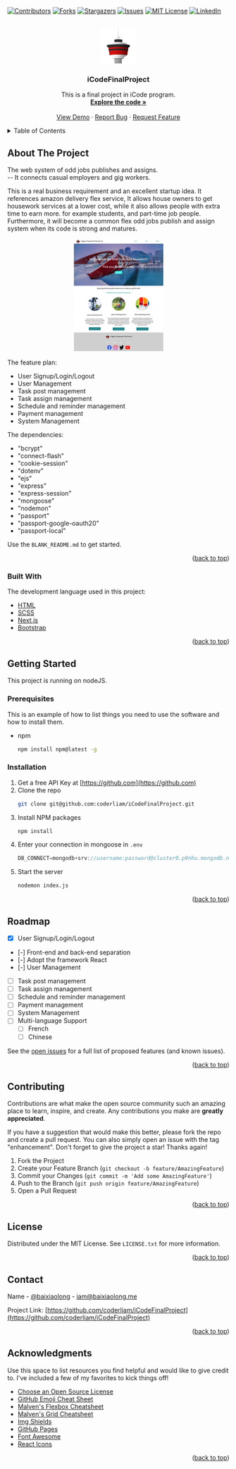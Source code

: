 <div id="top"></div>

<!-- PROJECT SHIELDS -->
<!--
*** I'm using markdown "reference style" links for readability.
*** Reference links are enclosed in brackets [ ] instead of parentheses ( ).
*** See the bottom of this document for the declaration of the reference variables
*** for contributors-url, forks-url, etc. This is an optional, concise syntax you may use.
*** https://www.markdownguide.org/basic-syntax/#reference-style-links
-->

[![Contributors][contributors-shield]][contributors-url]
[![Forks][forks-shield]][forks-url]
[![Stargazers][stars-shield]][stars-url]
[![Issues][issues-shield]][issues-url]
[![MIT License][license-shield]][license-url]
[![LinkedIn][linkedin-shield]][linkedin-url]

<!-- PROJECT LOGO -->
<br />
<div align="center">
  <a href="https://github.com/coderliam/iCodeFinalProject">
    <img src="public/Icons/CHFS.png" alt="Logo" width="80" height="80">
  </a>

  <h3 align="center">iCodeFinalProject</h3>
  <p align="center">
    This is a final project in iCode program.
    <br />
    <a href="https://github.com/coderliam/iCodeFinalProject/issues"><strong>Explore the code »</strong></a>
    <br />
    <br />
    <a href="https://github.com/coderliam/iCodeFinalProject">View Demo</a>
    ·
    <a href="https://github.com/coderliam/iCodeFinalProject/issues">Report Bug</a>
    ·
    <a href="https://github.com/coderliam/iCodeFinalProject/issues">Request Feature</a>
  </p>
</div>

<!-- TABLE OF CONTENTS -->
<details>
  <summary>Table of Contents</summary>
  <ol>
    <li>
      <a href="#about-the-project">About The Project</a>
      <ul>
        <li><a href="#built-with">Built With</a></li>
      </ul>
    </li>
    <li>
      <a href="#getting-started">Getting Started</a>
      <ul>
        <li><a href="#prerequisites">Prerequisites</a></li>
        <li><a href="#installation">Installation</a></li>
      </ul>
    </li>
    <li><a href="#usage">Usage</a></li>
    <li><a href="#roadmap">Roadmap</a></li>
    <li><a href="#contributing">Contributing</a></li>
    <li><a href="#license">License</a></li>
    <li><a href="#contact">Contact</a></li>
    <li><a href="#acknowledgments">Acknowledgments</a></li>
  </ol>
</details>

<!-- ABOUT THE PROJECT -->

## About The Project

The web system of odd jobs publishes and assigns. <br>
-- It connects casual employers and gig workers.

This is a real business requirement and an excellent startup idea. It references amazon delivery flex service, It allows house owners to get housework services at a lower cost, while it also allows people with extra time to earn more. for example students, and part-time job people. Furthermore, it will become a common flex odd jobs publish and assign system when its code is strong and matures.

<p style="text-align: center;">
<img src="public/Pictures/ScreenShot.png" alt="CHFS" style="zoom:25%;" />
</p>

The feature plan:

- User Signup/Login/Logout
- User Management
- Task post management
- Task assign management
- Schedule and reminder management
- Payment management
- System Management

The dependencies:

- "bcrypt"
- "connect-flash"
- "cookie-session"
- "dotenv"
- "ejs"
- "express"
- "express-session"
- "mongoose"
- "nodemon"
- "passport"
- "passport-google-oauth20"
- "passport-local"

Use the `BLANK_README.md` to get started.

<p align="right">(<a href="#top">back to top</a>)</p>

### Built With

The development language used in this project:

- [HTML](https://developer.mozilla.org/en-US/docs/Learn/HTML)
- [SCSS](https://sass-lang.com/documentation)
- [Next.js](https://nextjs.org/)
- [Bootstrap](https://getbootstrap.com)

<p align="right">(<a href="#top">back to top</a>)</p>

<!-- GETTING STARTED -->

## Getting Started

This project is running on nodeJS.

### Prerequisites

This is an example of how to list things you need to use the software and how to install them.

- npm
  ```sh
  npm install npm@latest -g
  ```

### Installation

1. Get a free API Key at [https://github.com](https://github.com)
2. Clone the repo
   ```sh
   git clone git@github.com:coderliam/iCodeFinalProject.git
   ```
3. Install NPM packages
   ```sh
   npm install
   ```
4. Enter your connection in mongoose in `.env`
   ```js
   DB_CONNECT=mongodb+srv://username:password@cluster0.p9nhu.mongodb.net/myFirstDatabase?retryWrites=true&w=majority
   ```
5. Start the server
   ```sh
   nodemon index.js
   ```

<p align="right">(<a href="#top">back to top</a>)</p>

<!-- USAGE EXAMPLES -->

## Roadmap

- [x] User Signup/Login/Logout
- [-] Front-end and back-end separation
- [-] Adopt the framework React
- [-] User Management
- [ ] Task post management
- [ ] Task assign management
- [ ] Schedule and reminder management
- [ ] Payment management
- [ ] System Management
- [ ] Multi-language Support
  - [ ] French
  - [ ] Chinese

See the [open issues](https://github.com/coderliam/iCodeFinalProject/issues) for a full list of proposed features (and known issues).

<p align="right">(<a href="#top">back to top</a>)</p>

<!-- CONTRIBUTING -->

## Contributing

Contributions are what make the open source community such an amazing place to learn, inspire, and create. Any contributions you make are **greatly appreciated**.

If you have a suggestion that would make this better, please fork the repo and create a pull request. You can also simply open an issue with the tag "enhancement".
Don't forget to give the project a star! Thanks again!

1. Fork the Project
2. Create your Feature Branch (`git checkout -b feature/AmazingFeature`)
3. Commit your Changes (`git commit -m 'Add some AmazingFeature'`)
4. Push to the Branch (`git push origin feature/AmazingFeature`)
5. Open a Pull Request

<p align="right">(<a href="#top">back to top</a>)</p>

<!-- LICENSE -->

## License

Distributed under the MIT License. See `LICENSE.txt` for more information.

<p align="right">(<a href="#top">back to top</a>)</p>

<!-- CONTACT -->

## Contact

Name - [@baixiaolong](https://twitter.com/baixiaolong) - iam@baixiaolong.me

Project Link: [https://github.com/coderliam/iCodeFinalProject](https://github.com/coderliam/iCodeFinalProject)

<p align="right">(<a href="#top">back to top</a>)</p>

<!-- ACKNOWLEDGMENTS -->

## Acknowledgments

Use this space to list resources you find helpful and would like to give credit to. I've included a few of my favorites to kick things off!

- [Choose an Open Source License](https://choosealicense.com)
- [GitHub Emoji Cheat Sheet](https://www.webpagefx.com/tools/emoji-cheat-sheet)
- [Malven's Flexbox Cheatsheet](https://flexbox.malven.co/)
- [Malven's Grid Cheatsheet](https://grid.malven.co/)
- [Img Shields](https://shields.io)
- [GitHub Pages](https://pages.github.com)
- [Font Awesome](https://fontawesome.com)
- [React Icons](https://react-icons.github.io/react-icons/search)

<p align="right">(<a href="#top">back to top</a>)</p>

<!-- MARKDOWN LINKS & IMAGES -->
<!-- https://www.markdownguide.org/basic-syntax/#reference-style-links -->

[contributors-shield]: https://img.shields.io/github/contributors/coderliam/iCodeFinalProject.svg?style=for-the-badge
[contributors-url]: https://github.com/coderliam/iCodeFinalProject/graphs/contributors
[forks-shield]: https://img.shields.io/github/forks/coderliam/iCodeFinalProject.svg?style=for-the-badge
[forks-url]: https://github.com/coderliam/iCodeFinalProject/network/members
[stars-shield]: https://img.shields.io/github/stars/coderliam/iCodeFinalProject.svg?style=for-the-badge
[stars-url]: https://https://github.com/coderliam/iCodeFinalProject/stargazers
[issues-shield]: https://img.shields.io/github/issues/coderliam/iCodeFinalProject.svg?style=for-the-badge
[issues-url]: https://github.com/coderliam/iCodeFinalProject/issues
[license-shield]: https://img.shields.io/github/license/coderliam/iCodeFinalProject.svg?style=for-the-badge
[license-url]: https://github.com/coderliam/iCodeFinalProject/blob/master/LICENSE.txt
[linkedin-shield]: https://img.shields.io/badge/-LinkedIn-black.svg?style=for-the-badge&logo=linkedin&colorB=555
[linkedin-url]: https://www.linkedin.com/in/xiaolong-bai-0b120037/
[product-screenshot]: images/screenshot.png
